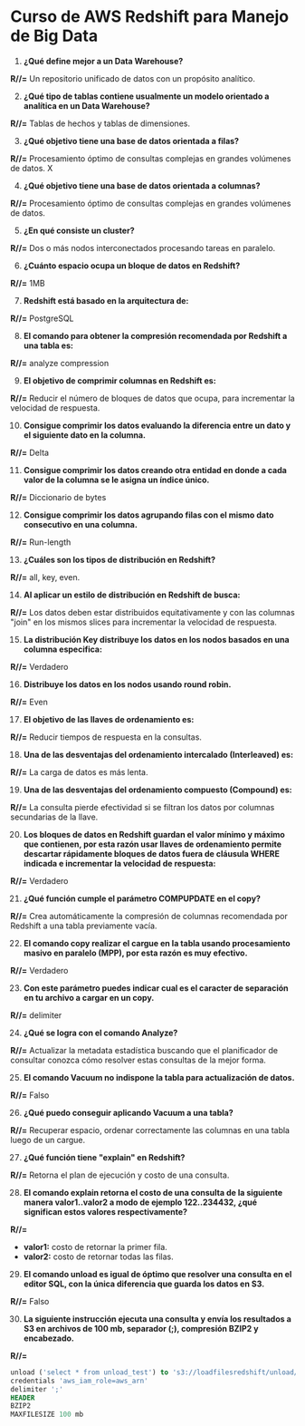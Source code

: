 # Curso de AWS Redshift para Manejo de Big Data

1. **¿Qué define mejor a un Data Warehouse?**
   
**R//=** Un repositorio unificado de datos con un propósito analítico.

2. **¿Qué tipo de tablas contiene usualmente un modelo orientado a analítica en un Data Warehouse?**
 
**R//=** Tablas de hechos y tablas de dimensiones.

3. **¿Qué objetivo tiene una base de datos orientada a filas?**
   
**R//=** Procesamiento óptimo de consultas complejas en grandes volúmenes de datos. X

4. **¿Qué objetivo tiene una base de datos orientada a columnas?**
   
**R//=** Procesamiento óptimo de consultas complejas en grandes volúmenes de datos.

5. **¿En qué consiste un cluster?**
    
**R//=** Dos o más nodos interconectados procesando tareas en paralelo.

6. **¿Cuánto espacio ocupa un bloque de datos en Redshift?**
    
**R//=** 1MB

7. **Redshift está basado en la arquitectura de:**
    
**R//=** PostgreSQL

8. **El comando para obtener la compresión recomendada por Redshift a una tabla es:**
    
**R//=** analyze compression

9. **El objetivo de comprimir columnas en Redshift es:**
    
**R//=** Reducir el número de bloques de datos que ocupa, para incrementar la velocidad de respuesta.

10. **Consigue comprimir los datos evaluando la diferencia entre un dato y el siguiente dato en la columna.**
    
**R//=** Delta

11. **Consigue comprimir los datos creando otra entidad en donde a cada valor de la columna se le asigna un índice único.**
    
**R//=** Diccionario de bytes

12. **Consigue comprimir los datos agrupando filas con el mismo dato consecutivo en una columna.**
    
**R//=** Run-length

13. **¿Cuáles son los tipos de distribución en Redshift?**
    
**R//=** all, key, even.

14. **Al aplicar un estilo de distribución en Redshift de busca:**
    
**R//=** Los datos deben estar distribuidos equitativamente y con las columnas "join" en los mismos slices para incrementar la velocidad de respuesta.

15. **La distribución Key distribuye los datos en los nodos basados en una columna especifica:**

**R//=** Verdadero
    
16. **Distribuye los datos en los nodos usando round robin.**
    
**R//=** Even

17. **El objetivo de las llaves de ordenamiento es:**
    
**R//=** Reducir tiempos de respuesta en la consultas.

18. **Una de las desventajas del ordenamiento intercalado (Interleaved) es:**
    
**R//=** La carga de datos es más lenta.

19. **Una de las desventajas del ordenamiento compuesto (Compound) es:**
    
**R//=** La consulta pierde efectividad si se filtran los datos por columnas secundarias de la llave.

20. **Los bloques de datos en Redshift guardan el valor mínimo y máximo que contienen, por esta razón usar llaves de ordenamiento permite descartar rápidamente bloques de datos fuera de cláusula WHERE indicada e incrementar la velocidad de respuesta:**
    
**R//=** Verdadero

21. **¿Qué función cumple el parámetro COMPUPDATE en el copy?**
    
**R//=** Crea automáticamente la compresión de columnas recomendada por Redshift a una tabla previamente vacía.

22. **El comando copy realizar el cargue en la tabla usando procesamiento masivo en paralelo (MPP), por esta razón es muy efectivo.**
    
**R//=** Verdadero

23. **Con este parámetro puedes indicar cual es el caracter de separación en tu archivo a cargar en un copy.**
    
**R//=** delimiter

24. **¿Qué se logra con el comando Analyze?**
    
**R//=** Actualizar la metadata estadística buscando que el planificador de consultar conozca cómo resolver estas consultas de la mejor forma.

25. **El comando Vacuum no indispone la tabla para actualización de datos.**
    
**R//=** Falso

26. **¿Qué puedo conseguir aplicando Vacuum a una tabla?**
    
**R//=** Recuperar espacio, ordenar correctamente las columnas en una tabla luego de un cargue.

27. **¿Qué función tiene "explain" en Redshift?**
    
**R//=** Retorna el plan de ejecución y costo de una consulta.

28. **El comando explain retorna el costo de una consulta de la siguiente manera valor1..valor2 a modo de ejemplo 122..234432, ¿qué significan estos valores respectivamente?**
    
**R//=** 
- **valor1:** costo de retornar la primer fila.
- **valor2:** costo de retornar todas las filas.

29. **El comando unload es igual de óptimo que resolver una consulta en el editor SQL, con la única diferencia que guarda los datos en S3.**
    
**R//=** Falso

30. **La siguiente instrucción ejecuta una consulta y envía los resultados a S3 en archivos de 100 mb, separador (;), compresión BZIP2 y encabezado.**
    
**R//=** 
```sql
unload ('select * from unload_test') to 's3://loadfilesredshift/unload/unload_test_other_' 
credentials 'aws_iam_role=aws_arn' 
delimiter ';' 
HEADER 
BZIP2 
MAXFILESIZE 100 mb
```